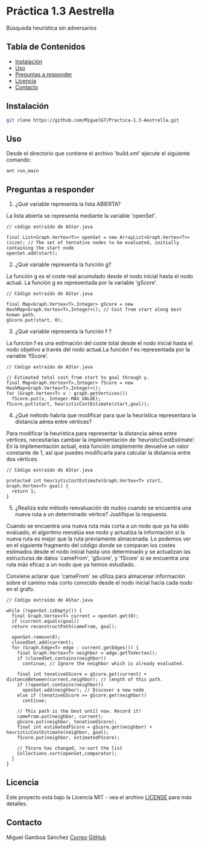 # Práctica 1.3 Aestrella
Búsqueda heurística sin adversarios

## Tabla de Contenidos

- [Instalación](#instalación)
- [Uso](#uso)
- [Preguntas a responder](#Preguntas-a-responder)
- [Licencia](#licencia)
- [Contacto](#contacto)

## Instalación

```bash
git clone https://github.com/MiguelG7/Practica-1.3-Aestrella.git
```

## Uso
Desde el directorio que contiene el archivo 'build.xml' ejecute el siguiente comando:
```
ant run_main
```

## Preguntas a responder

1. ¿Qué variable representa la lista ABIERTA?

La lista abierta se representa mediante la variable 'openSet'.

```
// código extraído de AStar.java

final List<Graph.Vertex<T>> openSet = new ArrayList<Graph.Vertex<T>>(size); // The set of tentative nodes to be evaluated, initially containing the start node
openSet.add(start);
```

2. ¿Qué variable representa la función g?

La función g es el coste real acumulado desde el nodo inicial hasta el nodo actual. La función g es representada por la variable 'gScore'.

```
// Código extraído de AStar.java

final Map<Graph.Vertex<T>,Integer> gScore = new HashMap<Graph.Vertex<T>,Integer>(); // Cost from start along best known path.
gScore.put(start, 0);
```

3. ¿Qué variable representa la función f ?

La función f es una estimación del coste total desde el nodo inicial hasta el nodo objetivo a través del nodo actual.La función f es representada por la variable 'fScore'.
```
// Código extraído de AStar.java

// Estimated total cost from start to goal through y.
final Map<Graph.Vertex<T>,Integer> fScore = new HashMap<Graph.Vertex<T>,Integer>();
for (Graph.Vertex<T> v : graph.getVertices())
  fScore.put(v, Integer.MAX_VALUE);
fScore.put(start, heuristicCostEstimate(start,goal));
```

4. ¿Qué método habría que modificar para que la heurística representara la distancia aérea entre vértices?

Para modificar la heurística para representar la distancia aérea entre vértices, necesitarías cambiar la implementación de 'heuristicCostEstimate'. En la implementación actual, esta función simplemente devuelve un valor constante de 1, así que puedes modificarla para calcular la distancia entre dos vértices.

```
// Código extraído de AStar.java

protected int heuristicCostEstimate(Graph.Vertex<T> start, Graph.Vertex<T> goal) {
  return 1;
}
```

5. ¿Realiza este método reevaluación de nudos cuando se encuentra una nueva ruta a un determinado vértice? Justifique la respuesta.

Cuando se encuentra una nueva ruta más corta a un nodo que ya ha sido evaluado, el algoritmo reevalúa ese nodo y actualiza la información si la nueva ruta es mejor que la ruta previamente almacenada. Lo podemos ver en el siguiente fragmento del código donde se comparan los costes estimados desde el nodo inicial hasta uno determinado y se actualizan las estructuras de datos 'cameFrom', 'gScore', y 'fScore' si se encuentra una ruta más eficaz a un nodo que ya hemos estudiado.

Conviene aclarar que 'cameFrom' se utiliza para almacenar información sobre el camino más corto conocido desde el nodo inicial hacia cada nodo en el grafo. 

```
// Código extraído de AStar.java

while (!openSet.isEmpty()) {
  final Graph.Vertex<T> current = openSet.get(0);
  if (current.equals(goal))
  return reconstructPath(cameFrom, goal);

  openSet.remove(0);
  closedSet.add(current);
  for (Graph.Edge<T> edge : current.getEdges()) {
    final Graph.Vertex<T> neighbor = edge.getToVertex();
    if (closedSet.contains(neighbor))
      continue; // Ignore the neighbor which is already evaluated.

    final int tenativeGScore = gScore.get(current) + distanceBetween(current,neighbor); // length of this path.
    if (!openSet.contains(neighbor))
      openSet.add(neighbor); // Discover a new node
    else if (tenativeGScore >= gScore.get(neighbor))
      continue;

    // This path is the best until now. Record it!
    cameFrom.put(neighbor, current);
    gScore.put(neighbor, tenativeGScore);
    final int estimatedFScore = gScore.get(neighbor) + heuristicCostEstimate(neighbor, goal);
    fScore.put(neighbor, estimatedFScore);

    // fScore has changed, re-sort the list
    Collections.sort(openSet,comparator);
  }
}
```

## Licencia
Este proyecto está bajo la Licencia MIT - vea el archivo [LICENSE](LICENSE) para más detalles.

## Contacto
Miguel Gamboa Sánchez
[Correo](mailto:miguel.gamboasanchez@usp.ceu.es)
[GitHub](https://github.com/MiguelG7)
